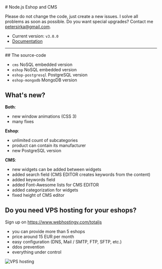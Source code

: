 # Node.js Eshop and CMS

Please do not change the code, just create a new issues. I solve all problems as soon as possible. Do you want special upgrades? Contact me <petersirka@gmail.com>.

- Current version: `v3.0.0`
- [Documentation](http://docs.totaljs.com/eshop-cms/latest.html)

---

## The source-code

- `cms` NoSQL embedded version
- `eshop` NoSQL embedded version
- `eshop-postgresql` PostgreSQL version
- `eshop-mongodb` MongoDB version

## What's new?

__Both__:

- new window animations (CSS 3)
- many fixes

__Eshop__:

- unlimited count of subcategories
- product can contain its manufacturer
- new PostgreSQL version

__CMS__:

- new widgets can be added between widgets
- added search field (CMS EDITOR creates keywords from the content)
- added keywords field
- added Font-Awesome lists for CMS EDITOR
- added categorization for widgets
- fixed height of CMS editor

## Do you need VPS hosting for your eshops?

Sign up on <https://www.webhostingy.com/totaljs>

- you can provide more than 5 eshops
- price around 15 EUR per month
- easy configuration (DNS, Mail / SMTP, FTP, SFTP, etc.)
- ddos prevention
- everything under control

![VPS hosting](https://www.totaljs.com/img/eshop-vps-hosting.jpg)